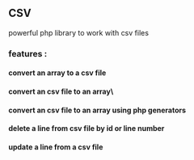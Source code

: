 ## CSV

powerful php library to work with csv files

### features :
#### convert an array to a csv file
#### convert an csv file to an array\
#### convert an csv file to an array using php generators
#### delete a line from csv file by id or line number
#### update a line from a csv file